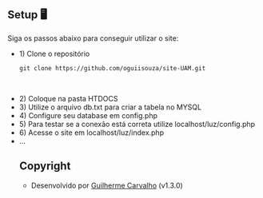 ## Setup 🖥
Siga os passos abaixo para conseguir utilizar o site:
<br>
<ul>
  <li>1) Clone o repositório
  
  ````git clone https://github.com/oguiisouza/site-UAM.git````</li></br>

  <li>2) Coloque na pasta HTDOCS</li>
  <li>3) Utilize o arquivo db.txt para criar a tabela no MYSQL</li>
  <li>4) Configure seu database em config.php</li>
  <li>5) Para testar se a conexão está correta utilize localhost/luz/config.php</li>
  <li>6) Acesse o site em localhost/luz/index.php</li>
  <li>...</li>


## Copyright
- Desenvolvido por <a href="https://guilhermesc.com/" target="_blank">Guilherme Carvalho</a> (v1.3.0)